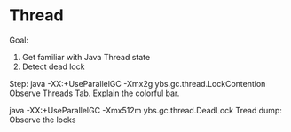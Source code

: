 Thread
==
Goal:
1. Get familiar with Java Thread state
2. Detect dead lock

Step:
java -XX:+UseParallelGC -Xmx2g ybs.gc.thread.LockContention
Observe Threads Tab. Explain the colorful bar.


java -XX:+UseParallelGC -Xmx512m ybs.gc.thread.DeadLock
Tread dump: Observe the locks